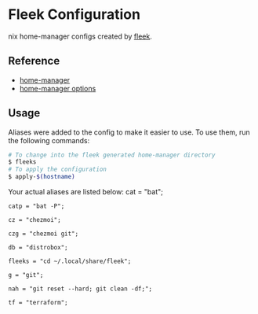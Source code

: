 # Fleek Configuration

nix home-manager configs created by [fleek](https://github.com/ublue-os/fleek).

## Reference

- [home-manager](https://nix-community.github.io/home-manager/)
- [home-manager options](https://nix-community.github.io/home-manager/options.html)

## Usage

Aliases were added to the config to make it easier to use. To use them, run the following commands:

```bash
# To change into the fleek generated home-manager directory
$ fleeks
# To apply the configuration
$ apply-$(hostname)
```

Your actual aliases are listed below:
    cat = "bat";

    catp = "bat -P";

    cz = "chezmoi";

    czg = "chezmoi git";

    db = "distrobox";

    fleeks = "cd ~/.local/share/fleek";

    g = "git";

    nah = "git reset --hard; git clean -df;";

    tf = "terraform";
